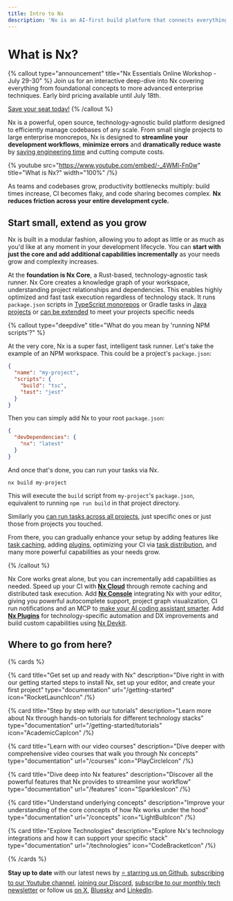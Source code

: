 ```yaml
---
title: Intro to Nx
description: 'Nx is an AI-first build platform that connects everything from your editor to CI Helping you deliver fast, without breaking things.'
---
```


# What is Nx?

{% callout type="announcement" title="Nx Essentials Online Workshop - July 29-30" %}
Join us for an interactive deep-dive into Nx covering everything from foundational concepts to more advanced enterprise techniques. Early bird pricing available until July 18th.

[Save your seat today!](https://bit.ly/44AfKAb)
{% /callout %}

Nx is a powerful, open source, technology-agnostic build platform designed to efficiently manage codebases of any scale. From small single projects to large enterprise monorepos, Nx is designed to **streamline your development workflows**, **minimize errors** and **dramatically reduce waste** by [saving engineering time](https://youtu.be/2BLqiNnBPuU) and cutting compute costs.

{% youtube
src="https://www.youtube.com/embed/-_4WMl-Fn0w"
title="What is Nx?"
width="100%" /%}

As teams and codebases grow, productivity bottlenecks multiply: build times increase, CI becomes flaky, and code sharing becomes complex. **Nx reduces friction across your entire development cycle.**

## Start small, extend as you grow

Nx is built in a modular fashion, allowing you to adopt as little or as much as you'd like at any moment in your development lifecycle. You can **start with just the core and add additional capabilities incrementally** as your needs grow and complexity increases.

At the **foundation is Nx Core**, a Rust-based, technology-agnostic task runner. Nx Core creates a knowledge graph of your workspace, understanding project relationships and dependencies. This enables highly optimized and fast task execution regardless of technology stack. It runs `package.json` scripts in [TypeScript monorepos](/technologies/typescript/introduction) or Gradle tasks in [Java projects](/technologies/java/introduction) or [can be extended](/extending-nx/intro/getting-started) to meet your projects specific needs

{% callout type="deepdive" title="What do you mean by 'running NPM scripts'?" %}

At the very core, Nx is a super fast, intelligent task runner. Let's take the example of an NPM workspace. This could be a project's `package.json`:

```json
{
  "name": "my-project",
  "scripts": {
    "build": "tsc",
    "test": "jest"
  }
}
```

Then you can simply add Nx to your root `package.json`:

```json
{
  "devDependencies": {
    "nx": "latest"
  }
}
```

And once that's done, you can run your tasks via Nx.

```shell
nx build my-project
```

This will execute the `build` script from `my-project`'s `package.json`, equivalent to running `npm run build` in that project directory.

Similarly you [can run tasks across all projects](/features/run-tasks), just specific ones or just those from projects you touched.

From there, you can gradually enhance your setup by adding features like [task caching](/features/cache-task-results), adding [plugins](/technologies), optimizing your CI via [task distribution](/ci/features/distribute-task-execution), and many more powerful capabilities as your needs grow.

{% /callout %}

Nx Core works great alone, but you can incrementally add capabilities as needed. Speed up your CI with [**Nx Cloud**](/ci) through remote caching and distributed task execution. Add [**Nx Console**](/getting-started/editor-setup) integrating Nx with your editor, giving you powerful autocomplete support, project graph visualization, CI run notifications and an MCP to [make your AI coding assistant smarter](/features/enhance-AI). Add [**Nx Plugins**](/technologies) for technology-specific automation and DX improvements and build custom capabilities using [Nx Devkit](/extending-nx/intro/getting-started).

## Where to go from here?

{% cards %}

{% card title="Get set up and ready with Nx" description="Dive right in with our getting started steps to install Nx, set up your editor, and create your first project" type="documentation" url="/getting-started" icon="RocketLaunchIcon" /%}

{% card title="Step by step with our tutorials" description="Learn more about Nx through hands-on tutorials for different technology stacks" type="documentation" url="/getting-started/tutorials" icon="AcademicCapIcon" /%}

{% card title="Learn with our video courses" description="Dive deeper with comprehensive video courses that walk you through Nx concepts" type="documentation" url="/courses" icon="PlayCircleIcon" /%}

{% card title="Dive deep into Nx features" description="Discover all the powerful features that Nx provides to streamline your workflow" type="documentation" url="/features" icon="SparklesIcon" /%}

{% card title="Understand underlying concepts" description="Improve your understanding of the core concepts of how Nx works under the hood" type="documentation" url="/concepts" icon="LightBulbIcon" /%}

{% card title="Explore Technologies" description="Explore Nx's technology integrations and how it can support your specific stack" type="documentation" url="/technologies" icon="CodeBracketIcon" /%}

{% /cards %}

**Stay up to date** with our latest news by [⭐️ starring us on Github](https://github.com/nrwl/nx), [subscribing to our Youtube channel](https://www.youtube.com/@nxdevtools), [joining our Discord](https://go.nx.dev/community), [subscribe to our monthly tech newsletter](https://go.nrwl.io/nx-newsletter) or follow us [on X](https://x.com/nxdevtools), [Bluesky](https://bsky.app/profile/nx.dev) and [LinkedIn](https://www.linkedin.com/company/nxdevtools).

